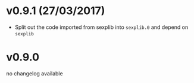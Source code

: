 # v0.9.1 (27/03/2017)

- Split out the code imported from sexplib into `sexplib.0` and depend
  on `sexplib`

# v0.9.0

no changelog available
